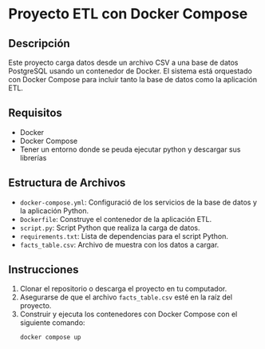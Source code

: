 # Proyecto ETL con Docker Compose

## Descripción
Este proyecto carga datos desde un archivo CSV a una base de datos PostgreSQL usando un contenedor de Docker. El sistema está orquestado con Docker Compose para incluir tanto la base de datos como la aplicación ETL.

## Requisitos
- Docker
- Docker Compose
- Tener un entorno donde se peuda ejecutar python y descargar sus librerías

## Estructura de Archivos
- `docker-compose.yml`: Configuració de los servicios de la base de datos y la aplicación Python.
- `Dockerfile`: Construye el contenedor de la aplicación ETL.
- `script.py`: Script Python que realiza la carga de datos.
- `requirements.txt`: Lista de dependencias para el script Python.
- `facts_table.csv`: Archivo de muestra con los datos a cargar.

## Instrucciones

1. Clonar el repositorio o descarga el proyecto en tu computador.
2. Asegurarse de que el archivo `facts_table.csv` esté en la raíz del proyecto.
3. Construir y ejecuta los contenedores con Docker Compose con el siguiente comando:
   ```bash
   docker compose up
